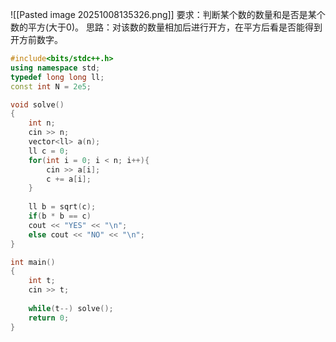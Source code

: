 ![[Pasted image 20251008135326.png]]
要求：判断某个数的数量和是否是某个数的平方(大于0)。
思路：对该数的数量相加后进行开方，在平方后看是否能得到开方前数字。
```c++
#include<bits/stdc++.h>
using namespace std;
typedef long long ll;
const int N = 2e5;

void solve()
{
	int n;
	cin >> n;
	vector<ll> a(n);
	ll c = 0;
	for(int i = 0; i < n; i++){
		cin >> a[i];
		c += a[i];
	} 
	
	ll b = sqrt(c);
	if(b * b == c)
	cout << "YES" << "\n";
	else cout << "NO" << "\n";
}

int main()
{
	int t;
	cin >> t;
	
	while(t--) solve();
	return 0;
}
